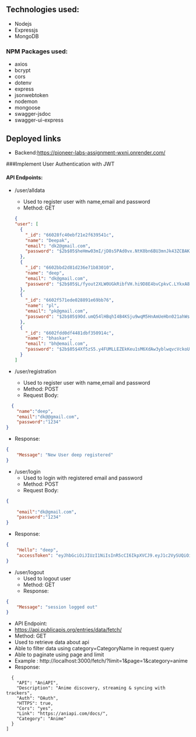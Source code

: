 ## Technologies used:
- Nodejs
- Expressjs
- MongoDB

### NPM Packages used:
- axios
- bcrypt
- cors
- dotenv
- express
- jsonwebtoken
- nodemon
- mongoose
- swagger-jsdoc
- swagger-ui-express


## Deployed links

- Backend:https://pioneer-labs-assignment-wxni.onrender.com/

 ###Implement User Authentication with JWT

#### API Endpoints:

- /user/alldata
  - Used to register user with name,email and password
  - Method: GET

  ```json
  {
  "user": [
    {
      "_id": "66028fc40ebf21e2f639541c",
      "name": "Deepak",
      "email": "dk2@gmail.com",
      "password": "$2b$05$heHmw03mI/jD8s5PAd0vx.NtK0bn6BU3mnJk43ZCBAK7x1hXZpWAK"
    },
    {
      "_id": "6602bbd2d81d236e71b83010",
      "name": "deep",
      "email": "dk@gmail.com",
      "password": "$2b$05$L/fyout2XLW0UGkRibfVH.hi9D8E4bvCpkvC.LYkxA8I3nC4C7VD."
    },
    {
      "_id": "6602f571ede028891e69bb76",
      "name": "pl",
      "email": "pk@gmail.com",
      "password": "$2b$05$9Od.umQ54lHBqhI4B4KSju9wqM5HnAmUeHbn021ahWssWSNlYTTXS"
    },
    {
      "_id": "6602fdd0df4481dbf350914c",
      "name": "bhaskar",
      "email": "bh@email.com",
      "password": "$2b$05$4Xf5zS5.y4FUMLLEZEkKeu1sM6XdAw3yblwqvcVckoUmKVpEz/11a"
    }
  ]
  ```


- /user/registration
  - Used to register user with name,email and password
  - Method: POST
  - Request Body:
```json
  {
    "name":"deep",
    "email":"dk@@gmail.com",
    "password":"1234"
}
```
  - Response:
```json
{
    "Message": "New User deep registered"
}
```
- /user/login
   - Used to login with registered email and password
   - Method: POST
   - Request Body:
```json
{
    
    "email":"dk@gmail.com",
    "password":"1234"
}
```
   - Response:
```json
{
    "Hello": "deep",
    "accessToken": "eyJhbGciOiJIUzI1NiIsInR5cCI6IkpXVCJ9.eyJ1c2VySUQiOiI2NjAyYmJkMmQ4MWQyMzZlNzFiODMwMTAiLCJuYW1lIjoiZGVlcCIsImlhdCI6MTcxMTQ2MTAwMCwiZXhwIjoxNzEyMDY1ODAwfQ.raoeQyY3MbRqGZGXMF_mTqKG2UvzJ27kzU5xHtomr90"
}
```
- /user/logout
  - Used to logout user
  - Method: GET
  - Response:
```json
{
    "Message": "session logged out"
}
```


- API Endpoint:
- https://api.publicapis.org/entries/data/fetch/
- Method: GET
- Used to retrieve data about api
- Able to filter data using category=CategoryName in request query
- Able to paginate using page and limit
- Example : http://localhost:3000/fetch/?limit=1&page=1&category=anime
- Response:
```[
  {
    "API": "AniAPI",
    "Description": "Anime discovery, streaming & syncing with trackers",
    "Auth": "OAuth",
    "HTTPS": true,
    "Cors": "yes",
    "Link": "https://aniapi.com/docs/",
    "Category": "Anime"
  }
]

```

